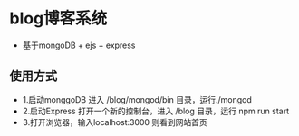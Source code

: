 # blog博客系统
* 基于mongoDB + ejs + express

## 使用方式
* 1.启动monggoDB
进入 /blog/mongod/bin 目录，运行./mongod
* 2.启动Express
打开一个新的控制台，进入 /blog 目录，运行 npm run start
* 3.打开浏览器，输入localhost:3000 则看到网站首页
